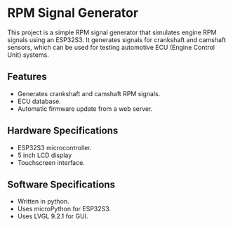 # RPM Signal Generator

This project is a simple RPM signal generator that simulates engine RPM signals using an ESP32S3. It generates signals for crankshaft and camshaft sensors, which can be used for testing automotive ECU (Engine Control Unit) systems.

## Features
- Generates crankshaft and camshaft RPM signals.
- ECU database.
- Automatic firmware update from a web server.

## Hardware Specifications
- ESP32S3 microcontroller.
- 5 inch LCD display 
- Touchscreen interface.

## Software Specifications
- Written in python.
- Uses microPython for ESP32S3.
- Uses LVGL 9.2.1 for GUI.






